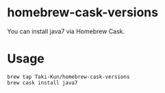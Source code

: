 homebrew-cask-versions
===================

You can install java7 via Homebrew Cask.


# Usage

```
brew tap Taki-Kun/homebrew-cask-versions
brew cask install java7
```

